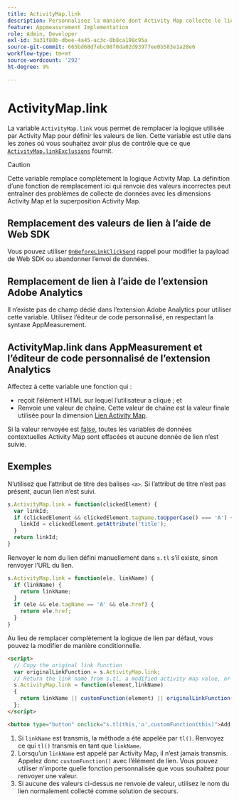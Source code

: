 ```yaml
---
title: ActivityMap.link
description: Personnalisez la manière dont Activity Map collecte le lien sur lequel l’utilisateur a cliqué.
feature: Appmeasurement Implementation
role: Admin, Developer
exl-id: 3a31f80b-dbee-4a45-ac3c-0b8ca198c95a
source-git-commit: 665bd68d7ebc08f0da02d93977ee0b583e1a28e6
workflow-type: tm+mt
source-wordcount: '292'
ht-degree: 9%

---
```


# ActivityMap.link

La variable `ActivityMap.link` vous permet de remplacer la logique utilisée par Activity Map pour définir les valeurs de lien. Cette variable est utile dans les zones où vous souhaitez avoir plus de contrôle que ce que [`ActivityMap.linkExclusions`](../config-vars/activitymap-linkexclusions.md) fournit.

>[!CAUTION]
>Cette variable remplace complètement la logique Activity Map. La définition d’une fonction de remplacement ici qui renvoie des valeurs incorrectes peut entraîner des problèmes de collecte de données avec les dimensions Activity Map et la superposition Activity Map.

## Remplacement des valeurs de lien à l’aide de Web SDK

Vous pouvez utiliser [`OnBeforeLinkClickSend`](https://experienceleague.adobe.com/fr/docs/experience-platform/web-sdk/commands/configure/onbeforelinkclicksend) rappel pour modifier la payload de Web SDK ou abandonner l’envoi de données.

## Remplacement de lien à l’aide de l’extension Adobe Analytics

Il n’existe pas de champ dédié dans l’extension Adobe Analytics pour utiliser cette variable. Utilisez l’éditeur de code personnalisé, en respectant la syntaxe AppMeasurement.

## ActivityMap.link dans AppMeasurement et l’éditeur de code personnalisé de l’extension Analytics

Affectez à cette variable une fonction qui :

* reçoit l’élément HTML sur lequel l’utilisateur a cliqué ; et
* Renvoie une valeur de chaîne. Cette valeur de chaîne est la valeur finale utilisée pour la dimension [Lien Activity Map](/help/components/dimensions/activity-map-link.md).

Si la valeur renvoyée est [false](https://developer.mozilla.org/fr-FR/docs/Glossaire/Falsy), toutes les variables de données contextuelles Activity Map sont effacées et aucune donnée de lien n’est suivie.

## Exemples

N’utilisez que l’attribut de titre des balises `<a>`. Si l’attribut de titre n’est pas présent, aucun lien n’est suivi.

```js
s.ActivityMap.link = function(clickedElement) {
  var linkId;
  if (clickedElement && clickedElement.tagName.toUpperCase() === 'A') {
    linkId = clickedElement.getAttribute('title');
  }
  return linkId;
}
```

Renvoyer le nom du lien défini manuellement dans `s.tl` s’il existe, sinon renvoyer l’URL du lien.

```js
s.ActivityMap.link = function(ele, linkName) {
  if (linkName) {
    return linkName;
  }
  if (ele && ele.tagName == 'A' && ele.href) {
    return ele.href;
  }
}
```

Au lieu de remplacer complètement la logique de lien par défaut, vous pouvez la modifier de manière conditionnelle.

```html
<script>
  // Copy the original link function
  var originalLinkFunction = s.ActivityMap.link;
  // Return the link name from s.tl, a modified activity map value, or the original activity map value
  s.ActivityMap.link = function(element,linkName)
  {
    return linkName || customFunction(element) || originalLinkFunction(element,linkName);
  };
</script>

<button type="button" onclick="s.tl(this,'o',customFunction(this)">Add To Cart</button>
```

1. Si `linkName` est transmis, la méthode a été appelée par `tl()`. Renvoyez ce qui `tl()` transmis en tant que `linkName`.
2. Lorsqu’un `linkName` est appelé par Activity Map, il n’est jamais transmis. Appelez donc `customFunction()` avec l’élément de lien. Vous pouvez utiliser n’importe quelle fonction personnalisée que vous souhaitez pour renvoyer une valeur.
3. Si aucune des valeurs ci-dessus ne renvoie de valeur, utilisez le nom du lien normalement collecté comme solution de secours.
